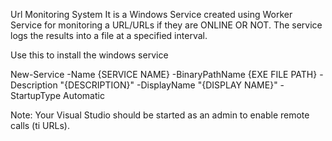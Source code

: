 Url Monitoring System
It is a Windows Service created using Worker Service for monitoring a URL/URLs if they are ONLINE OR NOT. The service logs the results into a file at a specified interval.

Use this to install the windows service

New-Service -Name {SERVICE NAME} -BinaryPathName {EXE FILE PATH} -Description "{DESCRIPTION}" -DisplayName "{DISPLAY NAME}" -StartupType Automatic

Note: Your Visual Studio should be started as an admin to enable remote calls (ti URLs).
